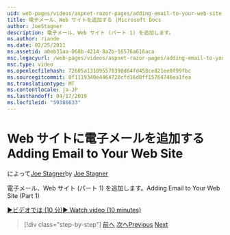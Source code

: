 ```yaml
---
uid: web-pages/videos/aspnet-razor-pages/adding-email-to-your-web-site
title: 電子メール、Web サイトを追加する |Microsoft Docs
author: JoeStagner
description: 電子メール、Web サイト (パート 1) を追加します。
ms.author: riande
ms.date: 02/25/2011
ms.assetid: a0eb31aa-068b-4214-8a2b-16576a616aca
msc.legacyurl: /web-pages/videos/aspnet-razor-pages/adding-email-to-your-web-site
msc.type: video
ms.openlocfilehash: 72605a131095570390d64fd458ce821ee0f99fbc
ms.sourcegitcommit: 0f1119340e4464720cfd16d0ff15764746ea1fea
ms.translationtype: MT
ms.contentlocale: ja-JP
ms.lasthandoff: 04/17/2019
ms.locfileid: "59386633"
---
```

# <a name="adding-email-to-your-web-site"></a><span data-ttu-id="5b1eb-103">Web サイトに電子メールを追加する</span><span class="sxs-lookup"><span data-stu-id="5b1eb-103">Adding Email to Your Web Site</span></span>

<span data-ttu-id="5b1eb-104">によって[Joe Stagner](https://github.com/JoeStagner)</span><span class="sxs-lookup"><span data-stu-id="5b1eb-104">by [Joe Stagner](https://github.com/JoeStagner)</span></span>

<span data-ttu-id="5b1eb-105">電子メール、Web サイト (パート 1) を追加します。</span><span class="sxs-lookup"><span data-stu-id="5b1eb-105">Adding Email to Your Web Site (Part 1)</span></span>

[<span data-ttu-id="5b1eb-106">&#9654;ビデオでは (10 分)</span><span class="sxs-lookup"><span data-stu-id="5b1eb-106">&#9654; Watch video (10 minutes)</span></span>](https://channel9.msdn.com/Blogs/ASP-NET-Site-Videos/adding-email-to-your-web-site)

> [!div class="step-by-step"]
> <span data-ttu-id="5b1eb-107">[前へ](working-with-video.md)
> [次へ](adding-search-to-your-web-site.md)</span><span class="sxs-lookup"><span data-stu-id="5b1eb-107">[Previous](working-with-video.md)
[Next](adding-search-to-your-web-site.md)</span></span>
